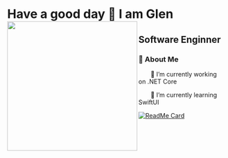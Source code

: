 
# Have a good day 🤟 I am Glen <img width="300" align="left" src="https://media.giphy.com/media/PYMX3EllIl0J6AVJEb/giphy.gif">
## Software Enginner
### 📌 About Me

<p>&emsp;&emsp;🔭 I’m currently working on .NET Core</p>
<p>&emsp;&emsp;🌱 I’m currently learning SwiftUI</p>

[![ReadMe Card](https://github-readme-stats.vercel.app/api?username=thcl-0407&show_icons=true)](https://github.com/thcl-0407/thcl-0407) 

<!-- <img width="300" align="left" src="https://media.giphy.com/media/VgGpnYeMVljm1vRA6g/giphy.gif"> -->
<!-- <img width="300" align="left" src="https://media.tenor.com/images/4856ee0d623e294a10753f5510c63638/tenor.gif"> -->
